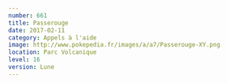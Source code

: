 ```yaml
---
number: 661
title: Passerouge
date: 2017-02-11
category: Appels à l'aide
image: http://www.pokepedia.fr/images/a/a7/Passerouge-XY.png
location: Parc Volcanique
level: 16
version: Lune
---
```

